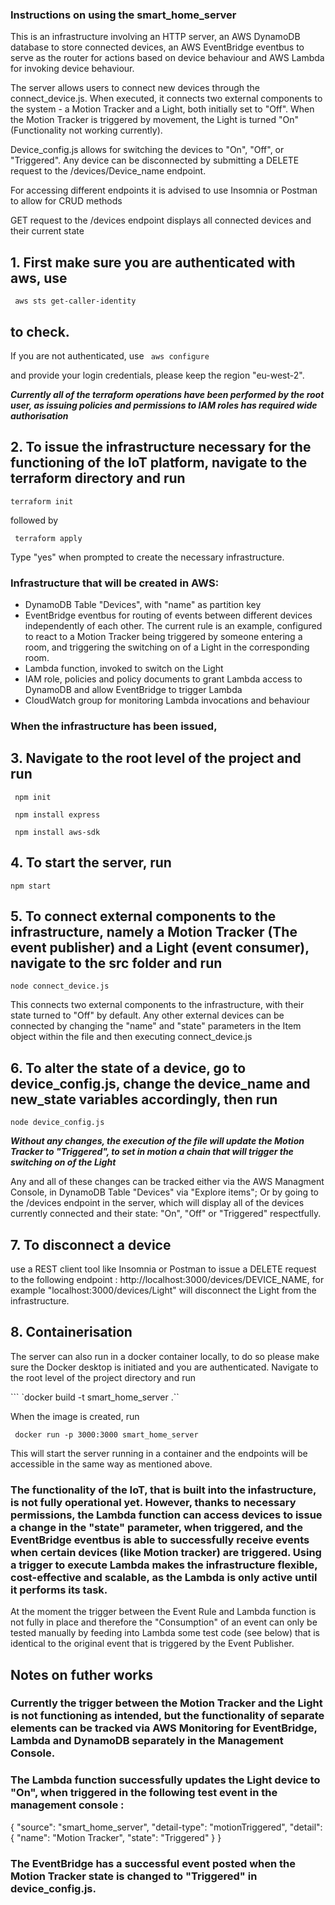### Instructions on using the smart_home_server ##

This is an infrastructure involving an HTTP server, an AWS DynamoDB database to store connected devices, an AWS EventBridge eventbus to serve as the router for actions based on device behaviour and AWS Lambda for invoking device behaviour.

The server allows users to connect new devices through the connect_device.js. When executed, it connects two external components to the system - a Motion Tracker and a Light, both initially set to "Off". When the Motion Tracker is triggered by movement, the Light is turned "On" (Functionality not working currently). 

Device_config.js allows for switching the devices to "On", "Off", or "Triggered". Any device can be disconnected by submitting a DELETE request to the /devices/Device_name endpoint. 

For accessing different endpoints it is advised to use Insomnia or Postman to allow for CRUD methods

GET request to the /devices endpoint displays all connected devices and their current state

## 1. First make sure you are authenticated with aws, use 
``` aws sts get-caller-identity```

## to check. 
If you are not authenticated, use 
``` aws configure``` 

and provide your login credentials, please keep the region "eu-west-2".  

***Currently all of the terraform operations have been performed by the root user, as issuing policies and permissions to IAM roles has required wide authorisation***

## 2. To issue the infrastructure necessary for the functioning of the IoT platform, navigate to the terraform directory and run 

``` terraform init ``` 

followed by 

``` terraform apply``` 

Type "yes" when prompted to create the necessary infrastructure. 

### Infrastructure that will be created in AWS: 

* DynamoDB Table "Devices", with "name" as partition key
* EventBridge eventbus for routing of events between different devices independently of each other.
The current rule is an example, configured to react to a Motion Tracker being triggered by someone entering a room, and triggering the switching on of a Light in the corresponding room.
* Lambda function, invoked to switch on the Light 
* IAM role, policies and policy documents to grant Lambda access to DynamoDB and allow EventBridge to trigger Lambda
* CloudWatch group for monitoring Lambda invocations and behaviour

### When the infrastructure has been issued, 

## 3. Navigate to the root level of the project and run ## 

``` npm init``` 


``` npm install express``` 


``` npm install aws-sdk``` 

## 4. To start the server, run 

``` npm start ```

## 5. To connect external components to the infrastructure, namely a Motion Tracker (The event publisher) and a Light (event consumer), navigate to the src folder and run 

```node connect_device.js``` 

 This connects two external components to the infrastructure, with their state turned to "Off" by default. 
 Any other external devices can be connected by changing the "name" and "state" parameters in the Item object within the file and then executing connect_device.js

## 6. To alter the state of a device, go to device_config.js, change the device_name and new_state variables accordingly, then run 

```node device_config.js``` 

***Without any changes, the execution of the file will update the Motion Tracker to "Triggered", to set in motion a chain that will trigger the switching on of the Light***

 Any and all of these changes can be tracked either via the AWS Managment Console, in DynamoDB Table "Devices" via "Explore items"; Or by going to the /devices endpoint in the server, which will display all of the devices currently connected and their state: "On", "Off" or "Triggered" respectfully. 

## 7. To disconnect a device 
use a REST client tool like Insomnia or Postman to issue a DELETE request to the following endpoint : http://localhost:3000/devices/DEVICE_NAME, 
for example "localhost:3000/devices/Light" will disconnect the Light from the infrastructure. 


## 8. Containerisation

 The server can also run in a docker container locally, to do so please make sure the Docker desktop is initiated and you are authenticated. Navigate to the root level of the project directory and run 

``` `docker build -t smart_home_server .``

 When the image is created, run 

``` docker run -p 3000:3000 smart_home_server```

This will start the server running in a container and the endpoints will be accessible in the same way as mentioned above. 


### The functionality of the IoT, that is built into the infastructure, is not fully operational yet. However, thanks to necessary permissions, the Lambda function can access devices to issue a change in the "state" parameter, when triggered, and the EventBridge eventbus is able to successfully receive events when certain devices (like Motion tracker) are triggered. Using a trigger to execute Lambda makes the infrastructure flexible, cost-effective and scalable, as the Lambda is only active until it performs its task. 

At the moment the trigger between the Event Rule and Lambda function is not fully in place and therefore the "Consumption" of an event can only be tested manually by feeding into Lambda some test code (see below) that is identical to the original event that is triggered by the Event Publisher. 

## Notes on futher works ## 

### Currently the trigger between the Motion Tracker and the Light is not functioning as intended, but the functionality of separate elements can be tracked via AWS Monitoring for EventBridge, Lambda and DynamoDB separately in the Management Console. 

### The Lambda function successfully updates the Light device to "On", when triggered in the following test event in the management console : 

{
  "source": "smart_home_server",
  "detail-type": "motionTriggered",
  "detail": {
    "name": "Motion Tracker",
    "state": "Triggered"
  }
}

### The EventBridge has a successful event posted when the Motion Tracker state is changed to "Triggered" in device_config.js.